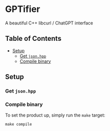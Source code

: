 # GPTifier
A beautiful C++ libcurl / ChatGPT interface
## Table of Contents
- [Setup](#setup)
  - [Get `json.hpp`](#get-json-hpp)
  - [Compile binary](#compile-binary)

## Setup
### Get `json.hpp`
### Compile binary
To set the product up, simply run the `make` target:
```
make compile
```
